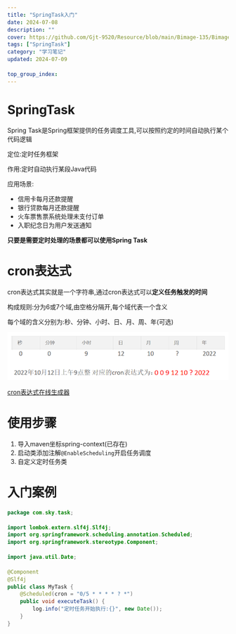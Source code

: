 ```yaml
---
title: "SpringTask入门"
date: 2024-07-08
description: ""
cover: https://github.com/Gjt-9520/Resource/blob/main/Bimage-135/Bimage59.jpg?raw=true
tags: ["SpringTask"]
category: "学习笔记"
updated: 2024-07-09
  
top_group_index: 
---
```


# SpringTask

Spring Task是Spring框架提供的任务调度工具,可以按照约定的时间自动执行某个代码逻辑

定位:定时任务框架

作用:定时自动执行某段Java代码

应用场景:
- 信用卡每月还款提醒
- 银行贷款每月还款提醒
- 火车票售票系统处理未支付订单
- 入职纪念日为用户发送通知

**只要是需要定时处理的场景都可以使用Spring Task**

# cron表达式

cron表达式其实就是一个字符串,通过cron表达式可以**定义任务触发的时间**

构成规则:分为6或7个域,由空格分隔开,每个域代表一个含义

每个域的含义分别为:秒、分钟、小时、日、月、周、年(可选)

![cron表达式范例](../images/cron表达式范例.png)

[cron表达式在线生成器](https://cron.qqe2.com/)

# 使用步骤

1. 导入maven坐标spring-context(已存在)
2. 启动类添加注解`@EnableScheduling`开启任务调度
3. 自定义定时任务类

# 入门案例

```java
package com.sky.task;

import lombok.extern.slf4j.Slf4j;
import org.springframework.scheduling.annotation.Scheduled;
import org.springframework.stereotype.Component;

import java.util.Date;

@Component
@Slf4j
public class MyTask {
    @Scheduled(cron = "0/5 * * * * ? *")
    public void executeTask() {
        log.info("定时任务开始执行:{}", new Date());
    }
}
```